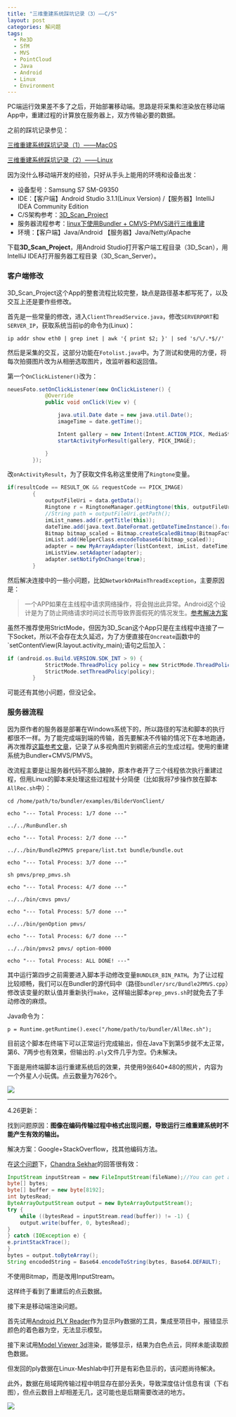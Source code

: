 ```yaml
---
title: "三维重建系统踩坑记录（3）——C/S"
layout: post
categories: 解问题
tags:
  - Re3D
  - SfM
  - MVS
  - PointCloud
  - Java
  - Android
  - Linux
  - Environment
---
```


PC端运行效果差不多了之后，开始部署移动端。思路是将采集和渲染放在移动端App中，重建过程的计算放在服务器上，双方传输必要的数据。

<!-- more -->

之前的踩坑记录参见：

[三维重建系统踩坑记录（1）——MacOS](https://leohope.com/%E8%A7%A3%E9%97%AE%E9%A2%98/2018/03/22/multi-re3d-bugs/)

[三维重建系统踩坑记录（2）——Linux](https://leohope.com/%E8%A7%A3%E9%97%AE%E9%A2%98/2018/04/11/multi-re3d-bugs-2/)

因为没什么移动端开发的经验，只好从手头上能用的环境和设备出发：

* 设备型号：Samsung S7 SM-G9350
* IDE：【客户端】Android Studio 3.1.1(Linux Version) /【服务器】IntelliJ IDEA Community Edition
* C/S架构参考：[3D_Scan_Project](https://github.com/ohza/3D_Scan_Project)
* 服务器流程参考：[linux下使用Bundler + CMVS-PMVS进行三维重建](https://blog.csdn.net/zouyu1746430162/article/details/78638133)
* 环境：【客户端】Java/Android 【服务器】Java/Netty/Apache


下载**3D_Scan_Project**，用Android Studio打开客户端工程目录（3D_Scan），用IntelliJ IDEA打开服务器工程目录（3D_Scan_Server）。

### 客户端修改

3D_Scan_Project这个App的整套流程比较完整，缺点是路径基本都写死了，以及交互上还是要作些修改。

首先是一些常量的修改，进入`ClientThreadService.java`，修改`SERVERPORT`和`SERVER_IP`，获取系统当前ip的命令为(Linux)：

```
ip addr show eth0 | grep inet | awk '{ print $2; }' | sed 's/\/.*$//'
```

然后是采集的交互，这部分功能在`Fotolist.java`中。为了测试和使用的方便，将每次拍摄图片改为从相册选取图片，改监听器和返回值。

第一个`OnClickListener()`改为：

```java
neuesFoto.setOnClickListener(new OnClickListener() {
            @Override
            public void onClick(View v) {

                java.util.Date date = new java.util.Date();
                imageTime = date.getTime();

                Intent gallery = new Intent(Intent.ACTION_PICK, MediaStore.Images.Media.INTERNAL_CONTENT_URI);
                startActivityForResult(gallery, PICK_IMAGE);

            }
        });
```

改`onActivityResult`，为了获取文件名称这里使用了`Ringtone`变量。

```Java
if(resultCode == RESULT_OK && requestCode == PICK_IMAGE)
        {
            outputFileUri = data.getData();
            Ringtone r = RingtoneManager.getRingtone(this, outputFileUri);
            //String path = outputFileUri.getPath();
            imList_names.add(r.getTitle(this));
            dateTime.add(java.text.DateFormat.getDateTimeInstance().format(Calendar.getInstance().getTime()));
            Bitmap bitmap_scaled = Bitmap.createScaledBitmap(BitmapFactory.decodeFile(Environment.getExternalStorageDirectory().getPath() + "/DCIM/Camera/" + r.getTitle(this) + ".jpg"), 80, 60, true);
            imList.add(HelperClass.encodeTobase64(bitmap_scaled));
            adapter = new MyArrayAdapter(listContext, imList, dateTime);
            imListView.setAdapter(adapter);
            adapter.setNotifyOnChange(true);
        }
```

然后解决连接中的一些小问题，比如`NetworkOnMainThreadException`，主要原因是：

> 一个APP如果在主线程中请求网络操作，将会抛出此异常。Android这个设计是为了防止网络请求时间过长而导致界面假死的情况发生。[参考解决方案](https://blog.csdn.net/withiter/article/details/19908679StrictMode)

虽然不推荐使用StrictMode，但因为3D_Scan这个App只是在主线程中连接了一下Socket，所以不会存在太久延迟，为了方便直接在`Oncreate`函数中的`setContentView(R.layout.activity_main);语句之后加入：

```java
if (android.os.Build.VERSION.SDK_INT > 9) {
            StrictMode.ThreadPolicy policy = new StrictMode.ThreadPolicy.Builder().permitAll().build();
            StrictMode.setThreadPolicy(policy);
        }
```

可能还有其他小问题，但没记全。

### 服务器流程

因为原作者的服务器是部署在Windows系统下的，所以路径的写法和脚本的执行都很不一样。为了能完成端到端的传输，首先要解决不传输的情况下在本地跑通，再次推荐[这篇参考文章](https://blog.csdn.net/zouyu1746430162/article/details/78638133)，记录了从多视角图片到稠密点云的生成过程。使用的重建系统为Bundler+CMVS/PMVS。

改流程主要是让服务器代码不那么臃肿，原本作者开了三个线程依次执行重建过程，但用Linux的脚本来处理这些过程就十分简便（比如我将7步操作放在脚本`AllRec.sh`中）：

```Sh
cd /home/path/to/bundler/examples/BilderVonClient/

echo "--- Total Process: 1/7 done ---"

../../RunBundler.sh

echo "--- Total Process: 2/7 done ---"

../../bin/Bundle2PMVS prepare/list.txt bundle/bundle.out

echo "--- Total Process: 3/7 done ---"

sh pmvs/prep_pmvs.sh

echo "--- Total Process: 4/7 done ---"

../../bin/cmvs pmvs/

echo "--- Total Process: 5/7 done ---"

../../bin/genOption pmvs/

echo "--- Total Process: 6/7 done ---"

../../bin/pmvs2 pmvs/ option-0000

echo "--- Total Process: ALL DONE! ---"
```

其中运行第四步之前需要进入脚本手动修改变量`BUNDLER_BIN_PATH`。为了让过程比较顺畅，我们可以在Bundler的源代码中（路径`bundler/src/Bundle2PMVS.cpp`）修改该变量的默认值并重新执行`make`，这样输出脚本`prep_pmvs.sh`时就免去了手动修改的麻烦。

Java命令为：

```
p = Runtime.getRuntime().exec("/home/path/to/bundler/AllRec.sh");
```

目前这个脚本在终端下可以正常运行完成输出，但在Java下到第5步就不太正常，第6、7两步也有效果，但输出的`.ply`文件几乎为空。仍未解决。

下面是用终端脚本运行重建系统后的效果，共使用9张640*480的照片，内容为一个外星人小玩偶。点云数量为7626个。

![](http://ohn6qfqhe.bkt.clouddn.com/3drecon-bug-8.jpg)

---

4.26更新：

找到问题原因：**图像在编码传输过程中格式出现问题，导致运行三维重建系统时不能产生有效的输出。**

解决方案：Google+StackOverflow，找其他编码方法。

在[这个问题](https://stackoverflow.com/questions/4830711/how-to-convert-a-image-into-base64-string)下，[Chandra Sekhar](https://stackoverflow.com/users/883033/chandra-sekhar)的回答很有效：

```java
InputStream inputStream = new FileInputStream(fileName);//You can get an inputStream using any IO API
byte[] bytes;
byte[] buffer = new byte[8192];
int bytesRead;
ByteArrayOutputStream output = new ByteArrayOutputStream();
try {
    while ((bytesRead = inputStream.read(buffer)) != -1) {
    output.write(buffer, 0, bytesRead);
}
} catch (IOException e) {
e.printStackTrace();
}
bytes = output.toByteArray();
String encodedString = Base64.encodeToString(bytes, Base64.DEFAULT);
```

不使用Bitmap，而是改用InputStream。

这样终于看到了重建后的点云数据。

接下来是移动端渲染问题。

首先试用[Android PLY Reader](https://github.com/bminortx/Android-PLY-Reader)作为显示Ply数据的工具，集成至项目中，报错显示颜色的着色器为空，无法显示模型。

接下来试用[Model Viewer 3d](https://github.com/dbrant/ModelViewer3D)渲染，能够显示，结果为白色点云，同样未能读取颜色数据。

但发回的ply数据在Linux-Meshlab中打开是有彩色显示的，该问题尚待解决。

此外，数据在局域网传输过程中明显存在部分丢失，导致深度估计信息有误（下右图），但点云数目上却相差无几，这可能也是后期需要改进的地方。

![](http://ohn6qfqhe.bkt.clouddn.com/3drecon-bug-9.png)